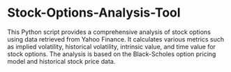 # Stock-Options-Analysis-Tool
This Python script provides a comprehensive analysis of stock options using data retrieved from Yahoo Finance. It calculates various metrics such as implied volatility, historical volatility, intrinsic value, and time value for stock options. The analysis is based on the Black-Scholes option pricing model and historical stock price data.
